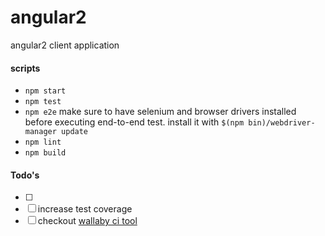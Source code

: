 # angular2
angular2 client application

#### scripts
- `npm start`
- `npm test`
- `npm e2e` make sure to have selenium and browser drivers installed before executing end-to-end test. install it with `$(npm bin)/webdriver-manager update`
- `npm lint`
- `npm build`


#### Todo's
- [ ] 
- [ ] increase test coverage
- [ ] checkout [wallaby ci tool](https://wallabyjs.com/)
